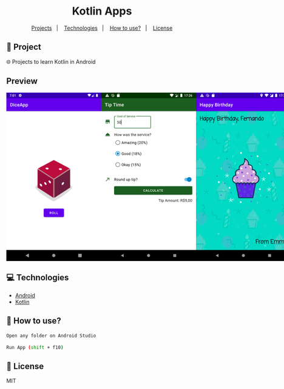 <h1 align="center">
  Kotlin Apps
</h1>

<p align="center">
  <a href="#rocket-project">Projects</a>&nbsp;&nbsp;&nbsp;|&nbsp;&nbsp;&nbsp;
  <a href="#computer-technologies">Technologies</a>&nbsp;&nbsp;&nbsp;|&nbsp;&nbsp;&nbsp;
  <a href="#thinking-how-to-use">How to use?</a>&nbsp;&nbsp;&nbsp;|&nbsp;&nbsp;&nbsp;
  <a href="#memo-license">License</a>
</p>

## :rocket: Project

:globe_with_meridians:  Projects to learn Kotlin in Android


## Preview

<div style="display: flex">
<img src="./.github/mobile1.png" width="250" />
<img src="./.github/mobile2.png" width="250" />
<img src="./.github/mobile3.png" width="250" />
<img src="./.github/mobile4.png" width="250" />
</div>

## :computer: Technologies
- [Android](https://developer.android.com/)
- [Kotlin](https://kotlinlang.org/)

## :thinking: How to use?

```sh
Open any folder on Android Studio
```

```sh
Run App (shift + f10)
```


## :memo: License

MIT


